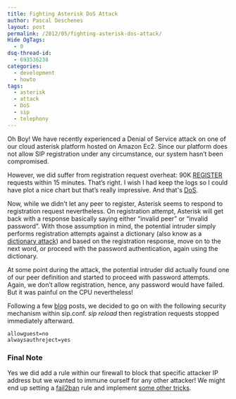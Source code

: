 ```yaml
---
title: Fighting Asterisk DoS Attack
author: Pascal Deschenes
layout: post
permalink: /2012/05/fighting-asterisk-dos-attack/
Hide OgTags:
  - 0
dsq-thread-id:
  - 693536238
categories:
  - development
  - howto
tags:
  - asterisk
  - attack
  - DoS
  - sip
  - telephony
---
```


Oh Boy! We have recently experienced a Denial of Service attack on one of our cloud asterisk platform 
hosted on Amazon Ec2. Since our platform does not allow SIP registration under any circumstance, our system hasn’t been compromised.

<!-- more -->

However, we did suffer from registration request overheat: 90K [REGISTER][2] requests within 15 minutes. 
That’s right. I wish I had keep the logs so I could have plot a nice chart but that’s really impressive. 
And that's [DoS][1].

Now, while we didn’t let any peer to register, Asterisk seems to respond to registration request nevertheless. 
On registration attempt, Asterisk will get back with a response basically saying either “invalid peer” or 
“invalid password”. With those assumption in mind, the potential intruder simply performs registration attempts 
against a dictionary (also know as a [dictionary attack][3]) and based on the registration response, move 
on to the next word, or proceed with the password authentication, again using the dictionary.

At some point during the attack, the potential intruder did actually found one of our peer definition 
and started to proceed with password attempts. Again, we don’t allow registration, hence, any password 
would have failed. But it was painful on the CPU nevertheless!

Following a few [blog][4] posts, we decided to go on with the following security mechanism within 
sip.conf. *sip reload* then registration requests stopped immediately afterward.

    allowguest=no
    alwaysauthreject=yes

### Final Note

Yes we did add a rule within our firewall to block that specific attacker IP address but we wanted to 
immune ourself for any other attacker! We might end up setting a [fail2ban][5] rule and implement [some other tricks][6].

 [1]: http://en.wikipedia.org/wiki/Denial-of-service_attack "DoS"
 [2]: http://tools.ietf.org/html/rfc3261#section-10.2 "rfc 3261"
 [3]: http://en.wikipedia.org/wiki/Dictionary_attack "Dictionary Attack Definition"
 [4]: http://jcs.org/notaweblog/2010/04/11/properly_stopping_a_sip_flood/
 [5]: http://www.fail2ban.org/wiki/index.php/Asterisk
 [6]: http://blogs.digium.com/2009/03/28/sip-security/ "Sip Security"
